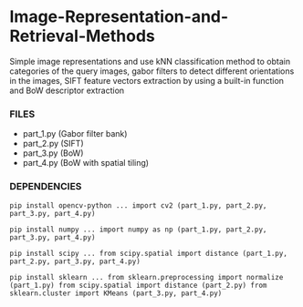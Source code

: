 # Image-Representation-and-Retrieval-Methods
Simple image representations and use kNN classification method to obtain categories of the query images, gabor filters to detect different orientations in the images, SIFT feature vectors extraction by using a built-in function and BoW descriptor extraction


### FILES

* part_1.py (Gabor filter bank)
* part_2.py (SIFT)
* part_3.py (BoW)
* part_4.py (BoW with spatial tiling)




### DEPENDENCIES

`pip install opencv-python
...
import cv2 (part_1.py, part_2.py, part_3.py, part_4.py)`


`pip install numpy
...
import numpy as np (part_1.py, part_2.py, part_3.py, part_4.py)`


`pip install scipy
...
from scipy.spatial import distance (part_1.py, part_2.py, part_3.py, part_4.py)`


`pip install sklearn
...
from sklearn.preprocessing import normalize (part_1.py)
from scipy.spatial import distance (part_2.py)
from sklearn.cluster import KMeans (part_3.py, part_4.py)`

